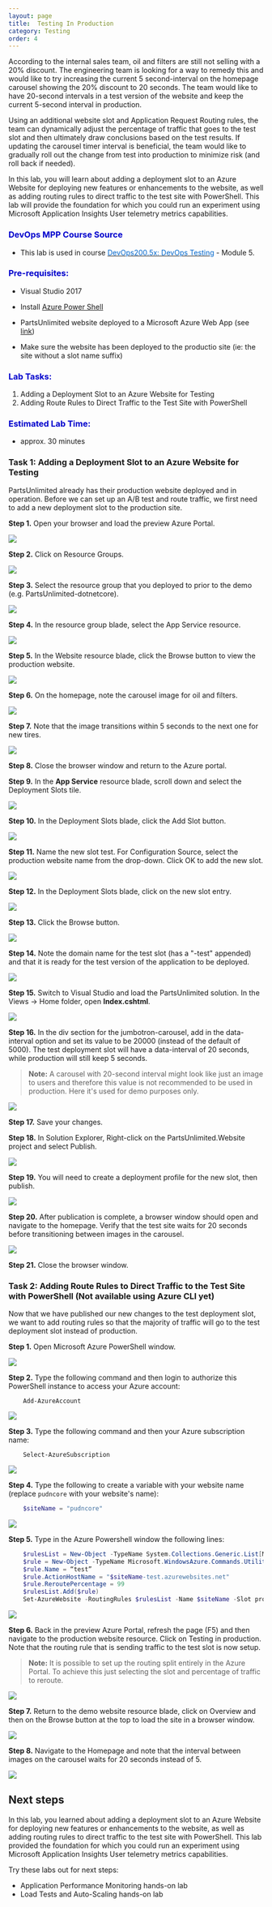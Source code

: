 ```yaml
---
layout: page
title:  Testing In Production
category: Testing
order: 4
---
```




According to the internal sales team, oil and filters are still not selling with a 20% discount. The engineering team is looking for a way to remedy this and would like to try increasing the current 5 second-interval on the homepage carousel showing the 20% discount to 20 seconds. The team would like to have 20-second intervals in a test version of the website and keep the current 5-second interval in production.

Using an additional website slot and Application Request Routing rules, the team can dynamically adjust the percentage of traffic that goes to the test slot and then ultimately draw conclusions based on the test results. If updating the carousel timer interval is beneficial, the team would like to gradually roll out the change from test into production to minimize risk (and roll back if needed).

In this lab, you will learn about adding a deployment slot to an Azure Website for deploying new features or enhancements to the website, as well as adding routing rules to direct traffic to the test site with PowerShell.  This lab will provide the foundation for which you could run an experiment using Microsoft Application Insights User telemetry metrics capabilities.

<h3><span style="color: #0000CD;">DevOps MPP Course Source </span></h3>

- This lab is used in course <a href="https://www.edx.org/course/devops-testing-microsoft-devops200-5x-0" target="_blank"><span style="color: #0066cc;" color="#0066cc">DevOps200.5x: DevOps Testing</span></a> - Module 5.



<h3><span style="color: #0000CD;"> Pre-requisites:</span></h3>

- Visual Studio 2017

- Install [Azure Power Shell](https://azure.microsoft.com/en-us/documentation/articles/powershell-install-configure/)

- PartsUnlimited website deployed to a Microsoft Azure Web App (see [link](https://github.com/Microsoft/PartsUnlimited/blob/master/docs/Deployment.md))
- Make sure the website has been deployed to the productio site (ie: the site without a slot name suffix)

<h3><span style="color: #0000CD;"> Lab Tasks:</span></h3>

1. Adding a Deployment Slot to an Azure Website for Testing
2. Adding Route Rules to Direct Traffic to the Test Site with PowerShell


<h3><span style="color: #0000CD;">Estimated Lab Time:</span></h3>

- approx. 30 minutes  

### Task 1: Adding a Deployment Slot to an Azure Website for Testing

PartsUnlimited already has their production website deployed and in operation. Before we can set up an A/B test and route traffic, we first need to add a new deployment slot to the production site.


**Step 1.** Open your browser and load the preview Azure Portal.

![](../assets/testinginprod-jan2018/step1.png)

**Step 2.** Click on Resource Groups.

![](../assets/testinginprod-jan2018/step2.png)

**Step 3.** Select the resource group that you deployed to prior to the demo (e.g. PartsUnlimited-dotnetcore).

![](../assets/testinginprod-jan2018/step3.png)

**Step 4.** In the resource group blade, select the App Service resource.

![](../assets/testinginprod-jan2018/step4.png)

**Step 5.** In the Website resource blade, click the Browse button to view the production website.

![](../assets/testinginprod-jan2018/step5.png)

**Step 6.** On the homepage, note the carousel image for oil and filters.

![](../assets/testinginprod-jan2018/step6.png)

**Step 7.** Note that the image transitions within 5 seconds to the next one for new tires.

![](../assets/testinginprod-jan2018/step7.png)

**Step 8.** Close the browser window and return to the Azure portal.

**Step 9.** In the **App Service** resource blade, scroll down and select the Deployment Slots tile.

![](../assets/testinginprod-jan2018/step9.png)

**Step 10.** In the Deployment Slots blade, click the Add Slot button.

![](../assets/testinginprod-jan2018/step10.png)

**Step 11.** Name the new slot test. For Configuration Source, select the production website name from the drop-down. Click OK to add the new slot.

![](../assets/testinginprod-jan2018/step11.png)

**Step 12.** In the Deployment Slots blade, click on the new slot entry.

![](../assets/testinginprod-jan2018/step12.png)

**Step 13.** Click the Browse button.

![](../assets/testinginprod-jan2018/step14.png)

**Step 14.** Note the domain name for the test slot (has a "-test" appended) and that it is ready for the test version of the application to be deployed.

![](../assets/testinginprod-jan2018/step15.png)

**Step 15.** Switch to Visual Studio and load the PartsUnlimited solution. In the Views -\> Home folder, open **Index.cshtml**.

![](../assets/testinginprod-jan2018/step16.png)

**Step 16.** In the div section for the jumbotron-carousel, add in the data-interval option and set its value to be 20000 (instead of the default of 5000). The test deployment slot will have a data-interval of 20 seconds, while production will still keep 5 seconds.
>**Note:** A carousel with 20-second interval might look like just an image to users and therefore this value is not recommended to be used in production. Here it's used for demo purposes only.

![](../assets/testinginprod-jan2018/step17.png)

**Step 17.** Save your changes.

**Step 18.** In Solution Explorer, Right-click on the PartsUnlimited.Website project and select Publish.

![](../assets/testinginprod-jan2018/step19.png)

**Step 19.** You will need to create a deployment profile for the new slot, then publish.

![](../assets/testinginprod-jan2018/step20.png)

**Step 20.** After publication is complete, a browser window should open and navigate to the homepage. Verify that the test site waits for 20 seconds before transitioning between images in the carousel.

![](../assets/testinginprod-jan2018/step6.png)

**Step 21.** Close the browser window.


### Task 2: Adding Route Rules to Direct Traffic to the Test Site with PowerShell (Not available using Azure CLI yet)

Now that we have published our new changes to the test deployment slot, we want to add routing rules so that the majority of traffic will go to the test deployment slot instead of production.
 

**Step 1.** Open Microsoft Azure PowerShell window.

![](../assets/testinginprod-jan2018/part2step1.png)

**Step 2.** Type the following command and then login to authorize this PowerShell instance to access your Azure account:

		Add-AzureAccount

![](../assets/testinginprod-jan2018/1.png)

**Step 3.** Type the following command and then your Azure subscription name:

		Select-AzureSubscription

![](../assets/testinginprod-jan2018/2.png)


**Step 4.** Type the following to create a variable with your website name (replace `pudncore` with your website's name):

```powershell
	$siteName = "pudncore"
```

![](../assets/testinginprod-jan2018/part2step2.png)

**Step 5.** Type in the Azure Powershell window the following lines:

```powershell
	$rulesList = New-Object -TypeName System.Collections.Generic.List[Microsoft.WindowsAzure.Commands.Utilities.Websites.Services.WebEntities.RampUpRule]
	$rule = New-Object -TypeName Microsoft.WindowsAzure.Commands.Utilities.Websites.Services.WebEntities.RampUpRule
	$rule.Name = “test”
	$rule.ActionHostName = "$siteName-test.azurewebsites.net"
	$rule.ReroutePercentage = 99
	$rulesList.Add($rule)
	Set-AzureWebsite -RoutingRules $rulesList -Name $siteName -Slot production
```

![](../assets/testinginprod-jan2018/part2step3.png)

**Step 6.** Back in the preview Azure Portal, refresh the page (F5) and then navigate to the production website resource. Click on Testing in production. Note that the routing rule that is sending traffic to the test slot is now setup.
>**Note:** It is possible to set up the routing split entirely in the Azure Portal. To achieve this just selecting the slot and percentage of traffic to reroute.

![](../assets/testinginprod-jan2018/part2step4.png)

**Step 7.** Return to the demo website resource blade, click on Overview and then on the Browse button at the top to load the site in a browser window.

![](../assets/testinginprod-jan2018/step5.png)

**Step 8.** Navigate to the Homepage and note that the interval between images on the carousel waits for 20 seconds instead of 5.

![](../assets/testinginprod-jan2018/step6.png)

Next steps
----------

In this lab, you learned about adding a deployment slot to an Azure Website for deploying new features or enhancements to the website, as well as adding routing rules to direct traffic to the test site with PowerShell.  This lab provided the foundation for which you could run an experiment using Microsoft Application Insights User telemetry metrics capabilities.

Try these labs out for next steps:

- Application Performance Monitoring hands-on lab
- Load Tests and Auto-Scaling hands-on lab
